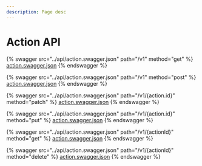 ```yaml
---
description: Page desc
---
```


# Action API

{% swagger src="../api/action.swagger.json" path="/v1" method="get" %}
[action.swagger.json](../api/action.swagger.json)
{% endswagger %}

{% swagger src="../api/action.swagger.json" path="/v1" method="post" %}
[action.swagger.json](../api/action.swagger.json)
{% endswagger %}

{% swagger src="../api/action.swagger.json" path="/v1/{action.id}" method="patch" %}
[action.swagger.json](../api/action.swagger.json)
{% endswagger %}

{% swagger src="../api/action.swagger.json" path="/v1/{action.id}" method="put" %}
[action.swagger.json](../api/action.swagger.json)
{% endswagger %}

{% swagger src="../api/action.swagger.json" path="/v1/{actionId}" method="get" %}
[action.swagger.json](../api/action.swagger.json)
{% endswagger %}

{% swagger src="../api/action.swagger.json" path="/v1/{actionId}" method="delete" %}
[action.swagger.json](../api/action.swagger.json)
{% endswagger %}
